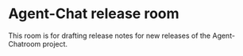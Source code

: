 # Agent-Chat release room

This room is for drafting release notes for new releases of the Agent-Chatroom project.

